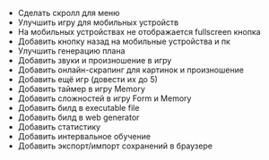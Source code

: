 + Сделать скролл для меню
+ Улучшить игру для мобильных устройств
+ На мобильных устройствах не отображается fullscreen кнопка
+ Добавить кнопку назад на мобильные устройства и пк
+ Улучшить генерацию плана
+ Добавить звуки и произношение в игру
+ Добавить онлайн-скрапинг для картинок и произношение
+ Добавить ещё игр (довести их до 5)
+ Добавить таймер в игру Memory
+ Добавить сложностей в игру Form и Memory
+ Добавить билд в executable file
+ Добавить билд в web generator
+ Добавить статистику
+ Добавить интервальное обучение
+ Добавить экспорт/импорт сохранений в браузере